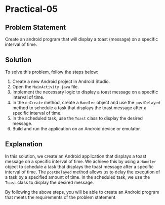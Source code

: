 # Practical-05

## Problem Statement

Create an android program that will display a toast (message) on a specific interval of time.

## Solution

To solve this problem, follow the steps below:

1. Create a new Android project in Android Studio.
2. Open the `MainActivity.java` file.
3. Implement the necessary logic to display a toast message on a specific interval of time.
4. In the `onCreate` method, create a `Handler` object and use the `postDelayed` method to schedule a task that displays the toast message after a specific interval of time.
5. In the scheduled task, use the `Toast` class to display the desired message.
6. Build and run the application on an Android device or emulator.

## Explanation

In this solution, we create an Android application that displays a toast message on a specific interval of time. We achieve this by using a `Handler` object to schedule a task that displays the toast message after a specific interval of time. The `postDelayed` method allows us to delay the execution of a task by a specified amount of time. In the scheduled task, we use the `Toast` class to display the desired message.

By following the above steps, you will be able to create an Android program that meets the requirements of the problem statement.


